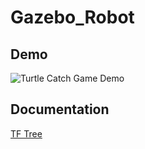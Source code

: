 # Gazebo_Robot



## Demo

![Turtle Catch Game Demo](/mobile_robot.gif)

## Documentation

[TF Tree](./complete_robot.pdf)